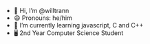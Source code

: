 - 👋 Hi, I’m @willtrann
- 😄 Pronouns: he/him
- 🌱 I’m currently learning javascript, C and C++
- 🖥️ 2nd Year Computer Science Student

